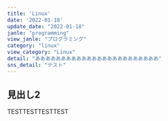 ```yaml
---
title: 'Linux'
date: '2022-01-18'
update_date: "2022-01-18"
janle: "programming"
view_janle: "プログラミング"
category: "linux"
view_category: "Linux"
detail: "ああああああああああああああああああああああああ"
sns_detail: "テスト"
---
```


## 見出し2

TESTTESTTESTTEST
